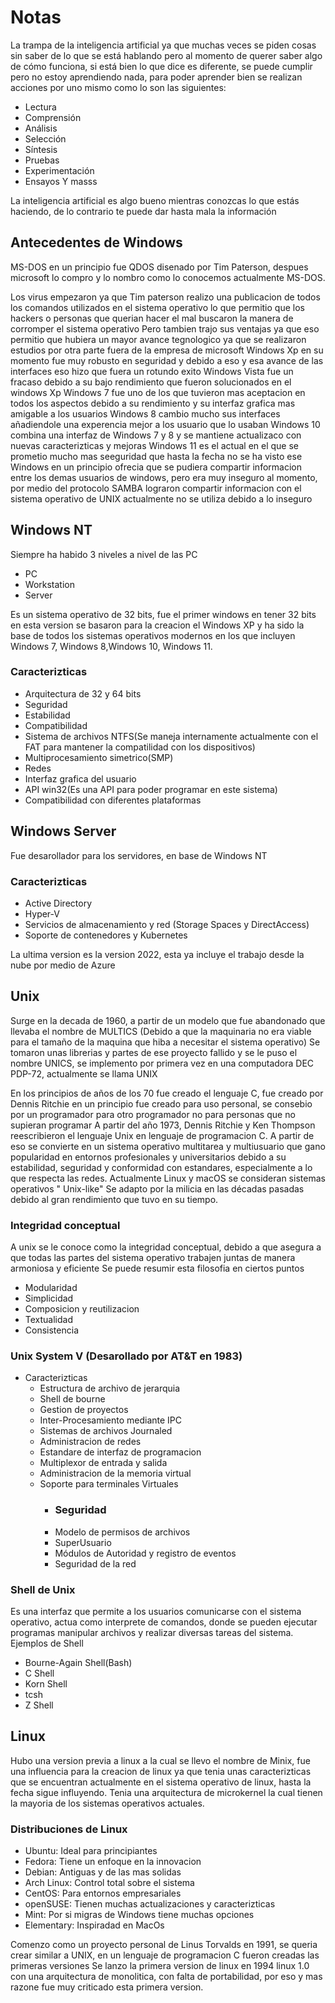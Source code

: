 # Notas
La trampa de la inteligencia artificial ya que muchas veces se piden cosas sin saber de lo que se está hablando pero al momento de querer saber algo de cómo funciona, si está bien lo que dice es diferente, se puede cumplir pero no estoy aprendiendo nada, para poder aprender bien se realizan acciones por uno mismo como lo son las siguientes:
* Lectura
* Comprensión
* Análisis
* Selección
* Síntesis
* Pruebas
* Experimentación
* Ensayos
Y  masss

La inteligencia artificial es algo bueno mientras conozcas lo que estás haciendo, de lo contrario te puede dar hasta mala la información

## Antecedentes de Windows
MS-DOS en un principio fue QDOS disenado por Tim Paterson, despues microsoft lo compro y lo nombro como lo conocemos actualmente MS-DOS.

Los virus empezaron ya que Tim paterson realizo una publicacion de todos los comandos utilizados en el sistema operativo lo que permitio que los hackers o personas que querian hacer el mal buscaron la manera de corromper el sistema operativo
Pero tambien trajo sus ventajas ya que eso permitio que hubiera un mayor avance tegnologico ya que se realizaron estudios por otra parte fuera de la empresa de microsoft
Windows Xp en su momento fue muy robusto en seguridad y debido a eso y esa avance de las interfaces eso hizo que fuera un rotundo exito 
Windows Vista fue un fracaso debido a su bajo rendimiento que fueron solucionados en el windows Xp
Windows 7 fue uno de los que tuvieron mas aceptacion en todos los aspectos debido a su rendimiento y su interfaz grafica mas amigable a los usuarios
Windows 8 cambio mucho sus interfaces añadiendole una experencia mejor a los usuario que lo usaban
Windows 10 combina una interfaz de Windows 7 y 8 y se mantiene actualizaco con nuevas caracterizticas y mejoras
Windows 11 es el actual en el que se prometio mucho mas seeguridad que hasta la fecha no se ha visto ese 
Windows en un principio ofrecia que se pudiera compartir informacion entre los demas usuarios de windows, pero era muy inseguro al momento, por medio del protocolo SAMBA lograron compartir informacion con el sistema operativo de UNIX actualmente no se utiliza debido a lo inseguro

## Windows NT
Siempre ha habido 3 niveles a nivel de las PC
* PC
* Workstation
* Server

Es un sistema operativo de 32 bits, fue el primer windows en tener 32 bits en esta version se basaron para la creacion el Windows XP y ha sido la base de todos los sistemas operativos modernos en los que incluyen Windows 7, Windows 8,Windows 10, Windows 11.
### Caracterizticas
* Arquitectura de 32 y 64 bits
* Seguridad 
* Estabilidad
* Compatibilidad
* Sistema de archivos NTFS(Se maneja internamente actualmente con el FAT para mantener la compatilidad con los dispositivos)
* Multiprocesamiento simetrico(SMP)
* Redes
* Interfaz grafica del usuario
* API win32(Es una API para poder programar en este sistema)
* Compatibilidad con diferentes plataformas
 ## Windows Server
 Fue desarollador para los servidores, en base de Windows NT
 ### Caracterizticas
 * Active Directory
 * Hyper-V
 * Servicios de almacenamiento y red (Storage Spaces y DirectAccess)
 * Soporte de contenedores y Kubernetes
 
 La ultima version es la version 2022, esta ya incluye el trabajo desde la nube por medio de Azure

  ## Unix
Surge en la decada de 1960, a partir de un modelo que fue abandonado que llevaba el nombre de MULTICS (Debido a que la maquinaria no era viable para el tamaño de la maquina que hiba a necesitar el sistema operativo)
 Se tomaron unas librerias y partes de ese proyecto fallido y se le puso el nombre UNICS, se implemento por primera vez en una computadora DEC PDP-72, actualmente se llama UNIX

En los principios de años de los 70 fue creado el lenguaje C, fue creado por Dennis Ritchie en un principio fue creado para uso personal, se consebio por un programador para otro programador no para personas que no supieran programar
A partir del año 1973, Dennis Ritchie y Ken Thompson reescribieron el lenguaje Unix en lenguaje de programacion C.
A partir de eso se convierte en un sistema operativo multitarea y multiusuario que gano popularidad en entornos profesionales y universitarios debido a su estabilidad, seguridad y conformidad con estandares, especialmente a lo que respecta las redes.
Actualmente Linux y macOS se consideran sistemas operativos "
Unix-like"
Se adapto por la milicia en las décadas pasadas debido al gran rendimiento que tuvo en su tiempo.
### Integridad conceptual
A unix se le conoce como la integridad conceptual, debido a que asegura a que todas las partes del sistema operativo trabajen juntas de manera armoniosa y eficiente
Se puede resumir esta filosofia en ciertos puntos
* Modularidad
* Simplicidad
* Composicion y reutilizacion 
* Textualidad
* Consistencia


### Unix System V (Desarollado por AT&T en 1983)
* Caracterizticas
    * Estructura de archivo de jerarquia
    * Shell de bourne
    * Gestion de proyectos
    * Inter-Procesamiento mediante IPC
    * Sistemas de archivos Journaled
    * Administracion de redes
    * Estandare de interfaz de programacion
    * Multiplexor de entrada y salida
    * Administracion de la memoria virtual
    * Soporte para terminales Virtuales
      * ### Seguridad
      * Modelo de permisos de archivos
      * SuperUsuario
      * Módulos de Autoridad y registro de eventos 
      * Seguridad de la red

### Shell de Unix
Es una interfaz que permite a los usuarios comunicarse con el sistema operativo, actua como interprete de comandos, donde se pueden ejecutar programas manipular archivos y realizar diversas tareas del sistema.
Ejemplos de Shell
* Bourne-Again Shell(Bash)
* C Shell
* Korn Shell 
* tcsh
* Z Shell
## Linux
Hubo una version previa a linux a la cual se llevo el nombre de Minix, fue una influencia para la creacion de linux ya que tenia unas caracterizticas que se encuentran actualmente en el sistema operativo de linux, hasta la fecha sigue influyendo.
Tenia una arquitectura de microkernel la cual tienen la mayoria de los sistemas operativos actuales.
### Distribuciones de Linux
* Ubuntu: Ideal para principiantes
* Fedora: Tiene un enfoque en la innovacion
* Debian: Antiguas y de las mas solidas
* Arch Linux: Control total sobre el sistema
* CentOS: Para entornos empresariales 
* openSUSE: Tienen muchas actualizaciones y caracterizticas
* Mint: Por si migras de Windows tiene muchas opciones
* Elementary: Inspiradad en MacOs

Comenzo como un proyecto personal de Linus Torvalds en 1991, se queria crear similar a UNIX, en un lenguaje de programacion C fueron creadas las primeras versiones 
Se lanzo la primera version de linux en 1994 linux 1.0 con una arquitectura de monolitica, con falta de portabilidad, por eso y mas razone fue muy criticado esta primera version.

